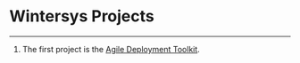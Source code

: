 # Wintersys Projects
--------------

1. The first project is the [Agile Deployment Toolkit](<Agile Deployment Toolkit/ADT.md>).

